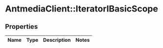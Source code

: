 # AntmediaClient::IteratorIBasicScope

## Properties
Name | Type | Description | Notes
------------ | ------------- | ------------- | -------------


